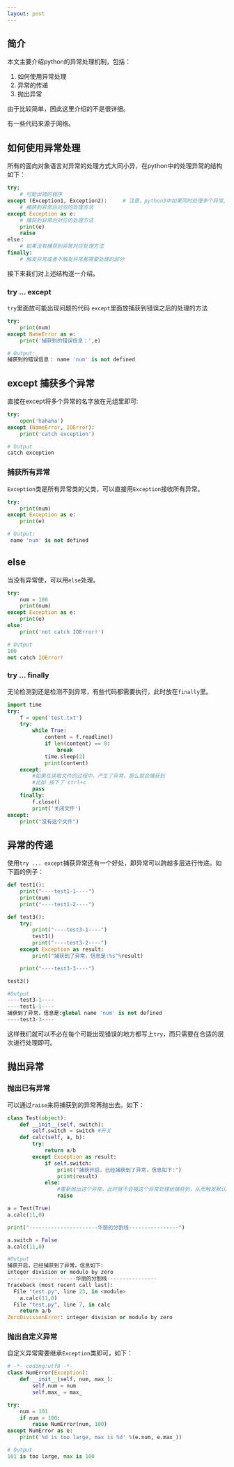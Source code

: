 ```yaml
---
layout: post 
---
```


## 简介

本文主要介绍python的异常处理机制，包括：
1. 如何使用异常处理
2. 异常的传递
3. 抛出异常

由于比较简单，因此这里介绍的不是很详细。

有一些代码来源于网络。

## 如何使用异常处理

所有的面向对象语言对异常的处理方式大同小异，在python中的处理异常的结构如下：

```python
try:
    # 可能出错的程序
except (Exception1, Exception2):     # 注意，python3中如果同时处理多个异常,需要将多个异常放在元组中。
    # 捕获到异常后对应的处理方法
except Exception as e:
    # 捕获到异常后对应的处理方法
    print(e)
    raise
else：
    # 如果没有捕获到异常对应处理方法
finally:
    # 触发异常或者不触发异常都需要处理的部分
```
接下来我们对上述结构逐一介绍。

### try ... except

`try`里面放可能出现问题的代码
`except`里面放捕获到错误之后的处理的方法

```python
try:
    print(num)
except NameError as e:
    print('捕获到的错误信息：',e)

# Output:
捕获到的错误信息： name 'num' is not defined
```

## except 捕获多个异常
直接在except将多个异常的名字放在元组里即可:

```python
try:
    open('hahaha')
except (NameError, IOError):
    print('catch exception')

# Output
catch exception
```

### 捕获所有异常

`Exception`类是所有异常类的父类，可以直接用`Exception`接收所有异常。
```python
try:
    print(num)
except Exception as e:
    print(e)

# Output:
 name 'num' is not defined
```

## else
当没有异常使，可以用`else`处理。
```python
try:
    num = 100
    print(num)
except Exception as e:
    print(e)
else:
    print('not catch IOError!')

# Output 
100
not catch IOError!
```

### try ... finally

无论检测到还是检测不到异常，有些代码都需要执行，此时放在`finally`里。
```python
import time
try:
    f = open('test.txt')
    try:
        while True:
            content = f.readline()
            if len(content) == 0:
                break
            time.sleep(2)
            print(content)
    except:
        #如果在读取文件的过程中，产生了异常，那么就会捕获到
        #比如 按下了 ctrl+c
        pass
    finally:
        f.close()
        print('关闭文件')
except:
    print("没有这个文件")
```

## 异常的传递

使用`try ... except`捕获异常还有一个好处，即异常可以跨越多层进行传递。如下面的例子：

```python
def test1():
    print("----test1-1----")
    print(num)
    print("----test1-2----")

def test3():
    try:
        print("----test3-1----")
        test1()
        print("----test3-2----")
    except Exception as result:
        print("捕获到了异常，信息是:%s"%result)

    print("----test3-3----")

test3()

#Output
----test3-1----
----test1-1----
捕获到了异常，信息是:global name 'num' is not defined
----test3-3----
```
这样我们就可以不必在每个可能出现错误的地方都写上`try`，而只需要在合适的层次进行处理即可。

## 抛出异常

### 抛出已有异常

可以通过`raise`来将捕获到的异常再抛出去。如下：
```python
class Test(object):
    def __init__(self, switch):
        self.switch = switch #开关
    def calc(self, a, b):
        try:
            return a/b
        except Exception as result:
            if self.switch:
                print("捕获开启，已经捕获到了异常，信息如下:")
                print(result)
            else:
                #重新抛出这个异常，此时就不会被这个异常处理给捕获到，从而触发默认的异常处理
                raise

a = Test(True)
a.calc(11,0)

print("----------------------华丽的分割线----------------")

a.switch = False
a.calc(11,0)

#Output 
捕获开启，已经捕获到了异常，信息如下:
integer division or modulo by zero
----------------------华丽的分割线----------------
Traceback (most recent call last):
  File "test.py", line 23, in <module>
    a.calc(11,0)
  File "test.py", line 7, in calc
    return a/b
ZeroDivisionError: integer division or modulo by zero
```
### 抛出自定义异常

自定义异常需要继承`Exception`类即可，如下：
```python
# -*- coding:utf8 -*- 
class NumError(Exception):
    def __init__(self, num, max_):
        self.num = num
        self.max_ = max_

try:
    num = 101
    if num > 100:
        raise NumError(num, 100)
except NumError as e:
    print('%d is too large, max is %d' %(e.num, e.max_))

# Output
101 is too large, max is 100
```
